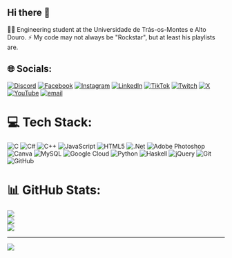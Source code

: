 ## Hi there 👋

👨‍🎓 Engineering student at the Universidade de Trás-os-Montes e Alto Douro.
⚡ My code may not always be "Rockstar", but at least his playlists are.

## 🌐 Socials:
[![Discord](https://img.shields.io/badge/Discord-%237289DA.svg?logo=discord&logoColor=white)](https://discord.gg/miguelitotkd04) [![Facebook](https://img.shields.io/badge/Facebook-%231877F2.svg?logo=Facebook&logoColor=white)](https://facebook.com/miguelitotkd04) [![Instagram](https://img.shields.io/badge/Instagram-%23E4405F.svg?logo=Instagram&logoColor=white)](https://instagram.com/migueltkd04) [![LinkedIn](https://img.shields.io/badge/LinkedIn-%230077B5.svg?logo=linkedin&logoColor=white)](https://linkedin.com/in/miguel-teixeira-208b33266) [![TikTok](https://img.shields.io/badge/TikTok-%23000000.svg?logo=TikTok&logoColor=white)](https://tiktok.com/@m1guelitotkd04) [![Twitch](https://img.shields.io/badge/Twitch-%239146FF.svg?logo=Twitch&logoColor=white)](https://twitch.tv/migueltkd04) [![X](https://img.shields.io/badge/X-black.svg?logo=X&logoColor=white)](https://x.com/miguelitotkd04) [![YouTube](https://img.shields.io/badge/YouTube-%23FF0000.svg?logo=YouTube&logoColor=white)](https://youtube.com/@miguelteixeira3268) [![email](https://img.shields.io/badge/Email-D14836?logo=gmail&logoColor=white)](mailto:mikebigmiguel04@gmail.com) 

# 💻 Tech Stack:
![C](https://img.shields.io/badge/c-%2300599C.svg?style=for-the-badge&logo=c&logoColor=white) ![C#](https://img.shields.io/badge/c%23-%23239120.svg?style=for-the-badge&logo=csharp&logoColor=white) ![C++](https://img.shields.io/badge/c++-%2300599C.svg?style=for-the-badge&logo=c%2B%2B&logoColor=white) ![JavaScript](https://img.shields.io/badge/javascript-%23323330.svg?style=for-the-badge&logo=javascript&logoColor=%23F7DF1E) ![HTML5](https://img.shields.io/badge/html5-%23E34F26.svg?style=for-the-badge&logo=html5&logoColor=white) ![.Net](https://img.shields.io/badge/.NET-5C2D91?style=for-the-badge&logo=.net&logoColor=white) ![Adobe Photoshop](https://img.shields.io/badge/adobe%20photoshop-%2331A8FF.svg?style=for-the-badge&logo=adobe%20photoshop&logoColor=white) ![Canva](https://img.shields.io/badge/Canva-%2300C4CC.svg?style=for-the-badge&logo=Canva&logoColor=white) ![MySQL](https://img.shields.io/badge/mysql-4479A1.svg?style=for-the-badge&logo=mysql&logoColor=white) ![Google Cloud](https://img.shields.io/badge/GoogleCloud-%234285F4.svg?style=for-the-badge&logo=google-cloud&logoColor=white) ![Python](https://img.shields.io/badge/python-3670A0?style=for-the-badge&logo=python&logoColor=ffdd54) ![Haskell](https://img.shields.io/badge/Haskell-5e5086?style=for-the-badge&logo=haskell&logoColor=white) ![jQuery](https://img.shields.io/badge/jquery-%230769AD.svg?style=for-the-badge&logo=jquery&logoColor=white) ![Git](https://img.shields.io/badge/git-%23F05033.svg?style=for-the-badge&logo=git&logoColor=white) ![GitHub](https://img.shields.io/badge/github-%23121011.svg?style=for-the-badge&logo=github&logoColor=white)
# 📊 GitHub Stats:
![](https://github-readme-stats.vercel.app/api?username=Miguelteixeira04&theme=dark&hide_border=false&include_all_commits=true&count_private=true)<br/>
![](https://github-readme-streak-stats.herokuapp.com/?user=Miguelteixeira04&theme=dark&hide_border=false)<br/>
![](https://github-readme-stats.vercel.app/api/top-langs/?username=Miguelteixeira04&theme=dark&hide_border=false&include_all_commits=true&count_private=true&layout=compact)

---
[![](https://visitcount.itsvg.in/api?id=Miguelteixeira04&icon=0&color=0)](https://visitcount.itsvg.in)

<!-- Proudly created with GPRM ( https://gprm.itsvg.in ) -->
